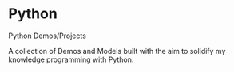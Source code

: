 # Python
Python Demos/Projects

A collection of Demos and Models built with the aim to solidify my knowledge programming with Python.
